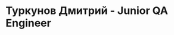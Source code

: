 Туркунов Дмитрий - Junior QA Engineer
====
[![]()](https://gitter.im/guodongxiaren/README?utm_source=badge&utm_medium=badge&utm_campaign=pr-badge&utm_content=badge)
